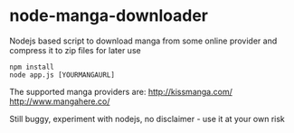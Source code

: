 node-manga-downloader
=====================

Nodejs based script to download manga from some online provider and compress it to zip files for 
later use

```
npm install
node app.js [YOURMANGAURL]
```

The supported manga providers are:
    http://kissmanga.com/
    http://www.mangahere.co/
        

Still buggy, experiment with nodejs, no disclaimer - use it at your own risk